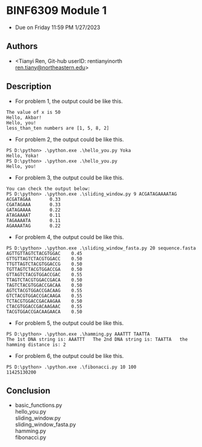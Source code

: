 # BINF6309 Module 1
* Due on Friday 11:59 PM 1/27/2023

## Authors
* <Tianyi Ren, Git-hub userID: rentianyinorth ren.tiany@northeastern.edu>

## Description
* For problem 1, the output could be like this.
```
The value of x is 50
Hello, Akbar!
Hello, you!
less_than_ten numbers are [1, 5, 8, 2]
```
* For problem 2, the output could be like this.
```
PS D:\python> .\python.exe .\hello_you.py Yoka
Hello, Yoka!
PS D:\python> .\python.exe .\hello_you.py
Hello, you!
```
* For problem 3, the output could be like this.
```
You can check the output below:
PS D:\python> .\python.exe .\sliding_window.py 9 ACGATAGAAAATAG
ACGATAGAA       0.33
CGATAGAAA       0.33
GATAGAAAA       0.22
ATAGAAAAT       0.11
TAGAAAATA       0.11
AGAAAATAG       0.22
```
* For problem 4, the output could be like this.
```
PS D:\python> .\python.exe .\sliding_window_fasta.py 20 sequence.fasta
AGTTGTTAGTCTACGTGGAC    0.45
GTTGTTAGTCTACGTGGACC    0.50
TTGTTAGTCTACGTGGACCG    0.50
TGTTAGTCTACGTGGACCGA    0.50
GTTAGTCTACGTGGACCGAC    0.55
TTAGTCTACGTGGACCGACA    0.50
TAGTCTACGTGGACCGACAA    0.50
AGTCTACGTGGACCGACAAG    0.55
GTCTACGTGGACCGACAAGA    0.55
TCTACGTGGACCGACAAGAA    0.50
CTACGTGGACCGACAAGAAC    0.55
TACGTGGACCGACAAGAACA    0.50
```
* For problem 5, the output could be like this.
```
PS D:\python> .\python.exe .\hamming.py AAATTT TAATTA
The 1st DNA string is: AAATTT   The 2nd DNA string is: TAATTA   the hamming distance is: 2
```
* For problem 6, the output could be like this.
```
PS D:\python> .\python.exe .\fibonacci.py 10 100
11425130200
```
## Conclusion
* basic_functions.py     
hello_you.py     
sliding_window.py     
sliding_window_fasta.py     
hamming.py     
fibonacci.py

